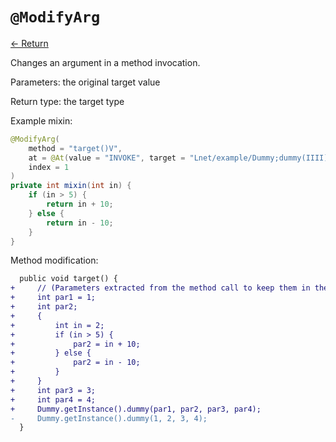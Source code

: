 # `@ModifyArg`

[<- Return](README.md)

Changes an argument in a method invocation.

Parameters: the original target value

Return type: the target type

Example mixin:
```java
@ModifyArg(
    method = "target()V",
    at = @At(value = "INVOKE", target = "Lnet/example/Dummy;dummy(IIII)V"),
    index = 1
)
private int mixin(int in) {
    if (in > 5) {
        return in + 10;
    } else {
        return in - 10;
    }
}
```

Method modification:

```patch
  public void target() {
+     // (Parameters extracted from the method call to keep them in the correct order of definition)
+     int par1 = 1;
+     int par2;
+     {
+         int in = 2;
+         if (in > 5) {
+             par2 = in + 10;
+         } else {
+             par2 = in - 10;
+         }
+     }
+     int par3 = 3;
+     int par4 = 4;
+     Dummy.getInstance().dummy(par1, par2, par3, par4);
-     Dummy.getInstance().dummy(1, 2, 3, 4);
  }
```
